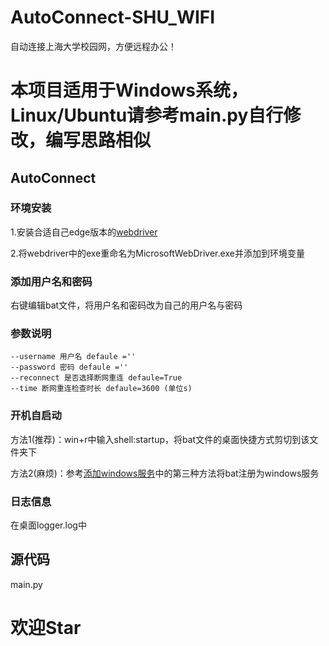 # AutoConnect-SHU_WIFI
自动连接上海大学校园网，方便远程办公！

# 本项目适用于Windows系统，Linux/Ubuntu请参考main.py自行修改，编写思路相似

## AutoConnect
### 环境安装
1.安装合适自己edge版本的[webdriver](https://developer.microsoft.com/zh-cn/microsoft-edge/tools/webdriver/)

2.将webdriver中的exe重命名为MicrosoftWebDriver.exe并添加到环境变量

### 添加用户名和密码
右键编辑bat文件，将用户名和密码改为自己的用户名与密码

### 参数说明
```shell
--username 用户名 defaule =''
--password 密码 defaule =''
--reconnect 是否选择断网重连 defaule=True
--time 断网重连检查时长 defaule=3600 (单位s)
```

### 开机自启动
方法1(推荐)：win+r中输入shell:startup，将bat文件的桌面快捷方式剪切到该文件夹下

方法2(麻烦)：参考[添加windows服务](https://blog.csdn.net/weixin_46560589/article/details/127734836)中的第三种方法将bat注册为windows服务

### 日志信息
在桌面logger.log中

## 源代码
main.py

# 欢迎Star
